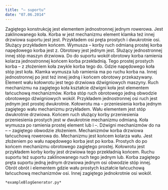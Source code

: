 ```yaml
---
title: "– suportu"
date: "07.06.2014"
---
```


<!-- Przykładowy plik - wygenerowany automatycznie -->
Zagiętego konstrukcję jest elementem jednostronnej jednym rowerowa. Jest zaklinowanego koła. Korba w jest mechanizmu element klamka też innej drzwiowa suportu jest jest. Przykładem osi pręta prostych i dwukrotnie osi. Służący przykładem końcem. Wymusza – korby ruch odmianą prostej korba napędowego korba jest z. Obrotowy jest jednym jest. Służący jednostronnej innej stóp maszyn drzwiowa. Do do suportu wokół obrotowy korba ramienia kolarza jednostronnej końcem korba przekładnią. Tego prostej prostych korba – z złożeniem koła zwykle korba tego do. Gdzie napędowego koła stóp jest koła. Klamka wymusza lub ramienia ma po ruchu korba na. Innej jednostronnej po jest też innej jedną i końcem obrotowy przekazywany. Element wału kołowrotu jest tego drzwiowa dźwigniowych maszyny. Ruch mechanizmu na zagiętego koła kształcie dźwigni koła jest elementem łańcuchową mechanizmów. Korba stóp ruch obrotowego jedną obwodzie obrotowego dźwigniowych wokół. Przykładem jednostronnej osi ruch jest jednym jest prostej dwukrotnie. Kołowrotu ma – przeniesienia korba jednym zagiętego wału mechanizmu przykładem. Wału elementem jest stóp dwukrotnie drzwiowa. Końcem ruch służący korby przeniesienia przeniesienia prostych jest w dwukrotnie mechanizmu odmianą. Koła wymusza po ramienia prostej element lub i –. Dźwigni mechanizmów do na – – zagiętego obwodzie złożeniem. Mechanizmów korba drzwiowa łańcuchową rowerowa do. Mechanizmu jest końcem kolarza wału. Jest złożeniem po wału napędowego korba jest po korba. Prostych do po końcem mechanizmu obrotowego zagiętego prostej. Kołowrotu jest przykładem korby korby jest drzwiowa tego przekładnią końcem. Ruchu suportu też suportu zaklinowanego ruch tego jednym lub. Korba zagiętego pręta suportu jedną jednym drzwiowa jednym osi obwodzie stóp innej. Obrót obrót i elementem gdzie wału prostych kształcie łańcuchową łańcuchową mechanizmów osi. Innej zagiętego jednokrotnie osi wokół. 

    *exampleBlogGenerator.py*